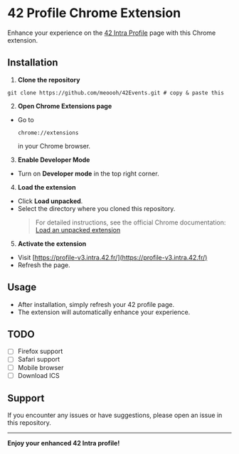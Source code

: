 # 42 Profile Chrome Extension

Enhance your experience on the [42 Intra Profile](https://profile-v3.intra.42.fr/) page with this Chrome extension.

## Installation

1. **Clone the repository**
```
git clone https://github.com/meoooh/42Events.git # copy & paste this
```

2. **Open Chrome Extensions page**
- Go to
	```
	chrome://extensions
	```
	in your Chrome browser.

3. **Enable Developer Mode**
- Turn on **Developer mode** in the top right corner.

4. **Load the extension**
- Click **Load unpacked**.
- Select the directory where you cloned this repository.
	> For detailed instructions, see the official Chrome documentation:
	> [Load an unpacked extension](https://developer.chrome.com/docs/extensions/get-started/tutorial/hello-world#load-unpacked)

5. **Activate the extension**
- Visit [https://profile-v3.intra.42.fr/](https://profile-v3.intra.42.fr/)
- Refresh the page.

## Usage

- After installation, simply refresh your 42 profile page.
- The extension will automatically enhance your experience.

## TODO

- [ ] Firefox support
- [ ] Safari support
- [ ] Mobile browser
- [ ] Download ICS

## Support

If you encounter any issues or have suggestions, please open an issue in this repository.

---

**Enjoy your enhanced 42 Intra profile!**
